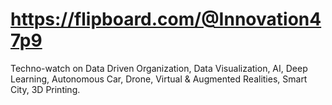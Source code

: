 # https://flipboard.com/@Innovation47p9

Techno-watch on Data Driven Organization, Data Visualization, AI, Deep Learning, Autonomous Car, Drone, Virtual & Augmented Realities, Smart City, 3D Printing.  
